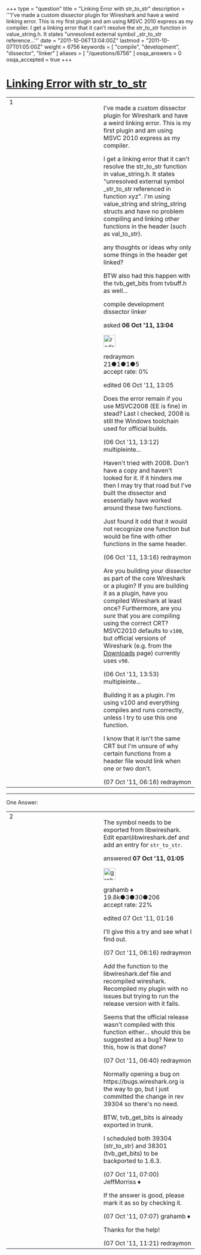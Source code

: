 +++
type = "question"
title = "Linking Error with str_to_str"
description = '''I&#x27;ve made a custom dissector plugin for Wireshark and have a weird linking error. This is my first plugin and am using MSVC 2010 express as my compiler.  I get a linking error that it can&#x27;t resolve the str_to_str function in value_string.h. It states &quot;unresolved external symbol _str_to_str reference...'''
date = "2011-10-06T13:04:00Z"
lastmod = "2011-10-07T01:05:00Z"
weight = 6756
keywords = [ "compile", "development", "dissector", "linker" ]
aliases = [ "/questions/6756" ]
osqa_answers = 0
osqa_accepted = true
+++

<div class="headNormal">

# [Linking Error with str\_to\_str](/questions/6756/linking-error-with-str_to_str)

</div>

<div id="main-body">

<div id="askform">

<table id="question-table" style="width:100%;"><colgroup><col style="width: 50%" /><col style="width: 50%" /></colgroup><tbody><tr class="odd"><td style="width: 30px; vertical-align: top"><div class="vote-buttons"><div id="post-6756-score" class="post-score" title="current number of votes">1</div><div id="favorite-count" class="favorite-count"></div></div></td><td><div id="item-right"><div class="question-body"><p>I've made a custom dissector plugin for Wireshark and have a weird linking error. This is my first plugin and am using MSVC 2010 express as my compiler.<br />
</p><p>I get a linking error that it can't resolve the str_to_str function in value_string.h. It states "unresolved external symbol _str_to_str referenced in function xyz". I'm using value_string and string_string structs and have no problem compiling and linking other functions in the header (such as val_to_str).</p><p>any thoughts or ideas why only some things in the header get linked?</p><p>BTW also had this happen with the tvb_get_bits from tvbuff.h as well...</p></div><div id="question-tags" class="tags-container tags">compile development dissector linker</div><div id="question-controls" class="post-controls"></div><div class="post-update-info-container"><div class="post-update-info post-update-info-user"><p>asked <strong>06 Oct '11, 13:04</strong></p><img src="https://secure.gravatar.com/avatar/5b7bc5ccd49bd6306eb7b670bbc42300?s=32&amp;d=identicon&amp;r=g" class="gravatar" width="32" height="32" alt="redraymon&#39;s gravatar image" /><p>redraymon<br />
<span class="score" title="21 reputation points">21</span><span title="1 badges"><span class="badge1">●</span><span class="badgecount">1</span></span><span title="1 badges"><span class="silver">●</span><span class="badgecount">1</span></span><span title="5 badges"><span class="bronze">●</span><span class="badgecount">5</span></span><br />
<span class="accept_rate" title="Rate of the user&#39;s accepted answers">accept rate:</span> <span title="redraymon has no accepted answers">0%</span> </br></p></div><div class="post-update-info post-update-info-edited"><p>edited 06 Oct '11, 13:05</p></div></div><div id="comments-container-6756" class="comments-container"><span id="6757"></span><div id="comment-6757" class="comment"><div id="post-6757-score" class="comment-score"></div><div class="comment-text"><p>Does the error remain if you use MSVC2008 (EE is fine) in stead? Last I checked, 2008 is still the Windows toolchain used for official builds.</p></div><div id="comment-6757-info" class="comment-info"><span class="comment-age">(06 Oct '11, 13:12)</span> multipleinte...</div></div><span id="6759"></span><div id="comment-6759" class="comment"><div id="post-6759-score" class="comment-score"></div><div class="comment-text"><p>Haven't tried with 2008. Don't have a copy and haven't looked for it. If it hinders me then I may try that road but I've built the dissector and essentially have worked around these two functions.</p><p>Just found it odd that it would not recognize one function but would be fine with other functions in the same header.</p></div><div id="comment-6759-info" class="comment-info"><span class="comment-age">(06 Oct '11, 13:16)</span> redraymon</div></div><span id="6761"></span><div id="comment-6761" class="comment"><div id="post-6761-score" class="comment-score"></div><div class="comment-text"><p>Are you building your dissector as part of the core Wireshark or a plugin? If you are building it as a plugin, have you compiled Wireshark at least once? Furthermore, are you <em>sure</em> that you are compiling using the correct CRT? MSVC2010 defaults to <code>v100</code>, but official versions of Wireshark (e.g. from the <a href="http://www.wireshark.org/download.html">Downloads</a> page) currently uses <code>v90</code>.</p></div><div id="comment-6761-info" class="comment-info"><span class="comment-age">(06 Oct '11, 13:53)</span> multipleinte...</div></div><span id="6782"></span><div id="comment-6782" class="comment"><div id="post-6782-score" class="comment-score"></div><div class="comment-text"><p>Building it as a plugin. I'm using v100 and everything compiles and runs correctly, unless I try to use this one function.</p><p>I know that it isn't the same CRT but I'm unsure of why certain functions from a header file would link when one or two don't.</p></div><div id="comment-6782-info" class="comment-info"><span class="comment-age">(07 Oct '11, 06:16)</span> redraymon</div></div></div><div id="comment-tools-6756" class="comment-tools"></div><div class="clear"></div><div id="comment-6756-form-container" class="comment-form-container"></div><div class="clear"></div></div></td></tr></tbody></table>

------------------------------------------------------------------------

<div class="tabBar">

<span id="sort-top"></span>

<div class="headQuestions">

One Answer:

</div>

</div>

<span id="6771"></span>

<div id="answer-container-6771" class="answer accepted-answer">

<table style="width:100%;"><colgroup><col style="width: 50%" /><col style="width: 50%" /></colgroup><tbody><tr class="odd"><td style="width: 30px; vertical-align: top"><div class="vote-buttons"><div id="post-6771-score" class="post-score" title="current number of votes">2</div></div></td><td><div class="item-right"><div class="answer-body"><p>The symbol needs to be exported from libwireshark. Edit epan\libwireshark.def and add an entry for <code>str_to_str</code>.</p></div><div class="answer-controls post-controls"></div><div class="post-update-info-container"><div class="post-update-info post-update-info-user"><p>answered <strong>07 Oct '11, 01:05</strong></p><img src="https://secure.gravatar.com/avatar/d2a7e24ca66604c749c7c88c1da8ff78?s=32&amp;d=identicon&amp;r=g" class="gravatar" width="32" height="32" alt="grahamb&#39;s gravatar image" /><p>grahamb ♦<br />
<span class="score" title="19834 reputation points"><span>19.8k</span></span><span title="3 badges"><span class="badge1">●</span><span class="badgecount">3</span></span><span title="30 badges"><span class="silver">●</span><span class="badgecount">30</span></span><span title="206 badges"><span class="bronze">●</span><span class="badgecount">206</span></span><br />
<span class="accept_rate" title="Rate of the user&#39;s accepted answers">accept rate:</span> <span title="grahamb has 274 accepted answers">22%</span></p></div><div class="post-update-info post-update-info-edited"><p>edited 07 Oct '11, 01:16</p></div></div><div id="comments-container-6771" class="comments-container"><span id="6783"></span><div id="comment-6783" class="comment"><div id="post-6783-score" class="comment-score"></div><div class="comment-text"><p>I'll give this a try and see what I find out.</p></div><div id="comment-6783-info" class="comment-info"><span class="comment-age">(07 Oct '11, 06:16)</span> redraymon</div></div><span id="6785"></span><div id="comment-6785" class="comment"><div id="post-6785-score" class="comment-score"></div><div class="comment-text"><p>Add the function to the libwireshark.def file and recompiled wireshark. Recompiled my plugin with no issues but trying to run the release version with it fails.</p><p>Seems that the official release wasn't compiled with this function either... should this be suggested as a bug? New to this, how is that done?</p></div><div id="comment-6785-info" class="comment-info"><span class="comment-age">(07 Oct '11, 06:40)</span> redraymon</div></div><span id="6786"></span><div id="comment-6786" class="comment"><div id="post-6786-score" class="comment-score"></div><div class="comment-text"><p>Normally opening a bug on https://bugs.wireshark.org is the way to go, but I just committed the change in rev 39304 so there's no need.</p><p>BTW, tvb_get_bits is already exported in trunk.</p><p>I scheduled both 39304 (str_to_str) and 38301 (tvb_get_bits) to be backported to 1.6.3.</p></div><div id="comment-6786-info" class="comment-info"><span class="comment-age">(07 Oct '11, 07:00)</span> JeffMorriss ♦</div></div><span id="6787"></span><div id="comment-6787" class="comment"><div id="post-6787-score" class="comment-score"></div><div class="comment-text"><p>If the answer is good, please mark it as so by checking it.</p></div><div id="comment-6787-info" class="comment-info"><span class="comment-age">(07 Oct '11, 07:07)</span> grahamb ♦</div></div><span id="6792"></span><div id="comment-6792" class="comment"><div id="post-6792-score" class="comment-score"></div><div class="comment-text"><p>Thanks for the help!</p></div><div id="comment-6792-info" class="comment-info"><span class="comment-age">(07 Oct '11, 11:21)</span> redraymon</div></div></div><div id="comment-tools-6771" class="comment-tools"></div><div class="clear"></div><div id="comment-6771-form-container" class="comment-form-container"></div><div class="clear"></div></div></td></tr></tbody></table>

</div>

<div class="paginator-container-left">

</div>

</div>

</div>

